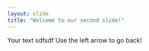 ```yaml
---
layout: slide
title: "Welcome to our second slide!"
---
```

Your text sdfsdf
Use the left arrow to go back!

